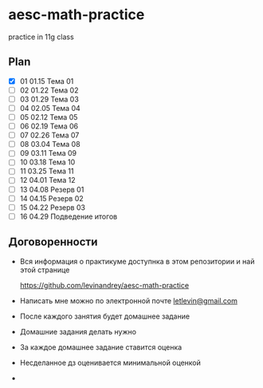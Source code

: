 # aesc-math-practice
practice in 11g class


## Plan 
  - [x] 01	01.15	Тема 01
  - [ ] 02	01.22	Тема 02
  - [ ] 03	01.29	Тема 03	
  - [ ] 04	02.05	Тема 04
  - [ ] 05	02.12	Тема 05
  - [ ] 06	02.19	Тема 06
  - [ ] 07	02.26	Тема 07
  - [ ] 08	03.04	Тема 08
  - [ ] 09	03.11	Тема 09
  - [ ] 10	03.18	Тема 10
  - [ ] 11	03.25	Тема 11
  - [ ] 12	04.01	Тема 12
  - [ ] 13	04.08	Резерв 01
  - [ ] 14	04.15	Резерв 02
  - [ ] 15	04.22	Резерв 03
  - [ ] 16	04.29	Подведение итогов

## Договоренности 

  * Вся информация о практикуме доступнка в этом репозитории и най этой странице 
    
    https://github.com/levinandrey/aesc-math-practice
    
  * Написать мне можно по электронной почте letlevin@gmail.com
  * После каждого занятия будет домашнее задание
  * Домашние задания делать нужно
  * За каждое домашнее задание ставится оценка
  * Несделанное дз оценивается минимальной оценкой
  * 

